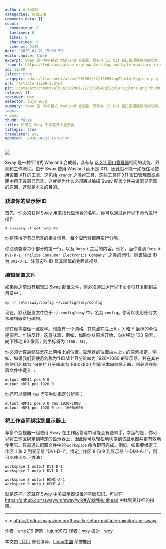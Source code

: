 ```yaml
---
author: Arte219
categories: 桌面应用
comments_data: []
count:
  commentnum: 0
  favtimes: 0
  likes: 0
  sharetimes: 0
  viewnum: 5142
date: '2020-01-22 15:09:50'
editorchoice: false
excerpt: Sway 是一种平铺式 Wayland 合成器，具有与 i3 X11 窗口管理器相同的功能、外观和工作流程。
fromurl: https://fedoramagazine.org/how-to-setup-multiple-monitors-in-sway/
id: 11809
islctt: true
largepic: /data/attachment/album/202001/22/150954eg22gmler0gglnne.png
url: /article-11809-1.html
pic: /data/attachment/album/202001/22/150954eg22gmler0gglnne.png.thumb.jpg
related: []
reviewer: wxy
selector: lujun9972
summary: Sway 是一种平铺式 Wayland 合成器，具有与 i3 X11 窗口管理器相同的功能、外观和工作流程。
tags:
- Sway
thumb: false
title: 如何在 Sway 中设置多个显示器
titlepic: true
translator: wxy
updated: '2020-01-22 15:09:50'
---
```


![](/data/attachment/album/202001/22/150954eg22gmler0gglnne.png)


Sway 是一种平铺式 Wayland 合成器，具有与 [i3 X11 窗口管理器](https://fedoramagazine.org/getting-started-i3-window-manager/)相同的功能、外观和工作流程。由于 Sway 使用 Wayland 而不是 X11，因此就不能一如既往地使用设置 X11 的工具。这包括 `xrandr` 之类的工具，这些工具在 X11 窗口管理器或桌面中用于设置显示器。这就是为什么必须通过编辑 Sway 配置文件来设置显示器的原因，这就是本文的目的。


### 获取你的显示器 ID


首先，你必须获得 Sway 用来指代显示器的名称。你可以通过运行以下命令进行操作：



```
$ swaymsg -t get_outputs
```

你将获得所有显示器的相关信息，每个显示器都用空行分隔。


你必须查看每个部分的第一行，以及 `Output` 之后的内容。例如，当你看到 `Output DVI-D-1 'Philips Consumer Electronics Company'` 之类的行时，则该输出 ID 为 `DVI-D-1`。注意这些 ID 及其所属的物理监视器。


### 编辑配置文件


如果你之前没有编辑过 Sway 配置文件，则必须通过运行以下命令将其复制到主目录中：



```
cp -r /etc/sway/config ~/.config/sway/config
```

现在，默认配置文件位于 `~/.config/sway` 中，名为 `config`。你可以使用任何文本编辑器进行编辑。


现在你需要做一点数学。想象有一个网格，其原点在左上角。X 和 Y 坐标的单位是像素。Y 轴反转。这意味着，例如，如果你从原点开始，向右移动 100 像素，向下移动 80 像素，则坐标将为 `(100, 80)`。


你必须计算最终显示在此网格上的位置。显示器的位置由左上方的像素指定。例如，如果我们要使用名称为“HDMI1”且分辨率为 1920×1080 的显示器，并在其右侧使用名称为 “eDP1” 且分辨率为 1600×900 的笔记本电脑显示器，则必须在配置文件中键入 ：



```
output HDMI1 pos 0 0
output eDP1 pos 1920 0
```

你还可以使用 `res` 选项手动指定分辨率：



```
output HDMI1 pos 0 0 res 1920x1080
output eDP1 pos 1920 0 res 1600x900
```

### 将工作空间绑定到显示器上


与多个监视器一起使用 Sway 在工作区管理中可能会有些棘手。幸运的是，你可以将工作区绑定到特定的显示器上，因此你可以轻松地切换到该显示器并更有效地使用它。只需通过配置文件中的 `workspace` 命令即可完成。例如，如果要绑定工作区 1 和 2 到显示器 “DVI-D-1”，绑定工作区 8 和 9 到显示器 “HDMI-A-1”，则可以使用以下方法：



```
workspace 1 output DVI-D-1
workspace 2 output DVI-D-1
```


```
workspace 8 output HDMI-A-1
workspace 9 output HDMI-A-1
```

就是这样。这就在 Sway 中多显示器设置的基础知识。可以在 <https://github.com/swaywm/sway/wiki#Wiki#Multihead> 中找到更详细的指南。




---


via: <https://fedoramagazine.org/how-to-setup-multiple-monitors-in-sway/>


作者：[arte219](https://fedoramagazine.org/author/arte219/) 选题：[lujun9972](https://github.com/lujun9972) 译者：[wxy](https://github.com/wxy) 校对：[wxy](https://github.com/wxy)


本文由 [LCTT](https://github.com/LCTT/TranslateProject) 原创编译，[Linux中国](https://linux.cn/) 荣誉推出